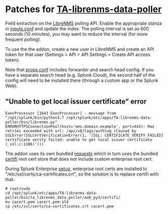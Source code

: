 # Patches for [TA-librenms-data-poller](https://splunkbase.splunk.com/app/5394)

Field extraction on the [LibreNMS](https://www.librenms.org/) polling API. Enable the appropriate stanza in [inputs.conf](./inputs.conf) and update the index. The polling interval is set as 600 seconds (10 minutes), you may want to reduce the interval (for more frequent polling).

To use the the addon, create a new user in LibreNMS and create an API token for that user (Settings > API > API Settings > Create API access token).

Note that [props.conf](./props.conf) includes forwarder and search head config. If you have a separate search head (e.g. Splunk Cloud), the second half of the config will need to be installed there (through a custom app or the Splunk Web).

## "Unable to get local issuer certificate" error

```
ExecProcessor [1643 ExecProcessor] - message from "/opt/splunk/bin/python3.7 /opt/splunk/etc/apps/TA-librenms-data-poller/bin/librenms.py" ERRORHTTPSConnectionPool(host='nms.domain.example', port=443): Max retries exceeded with url: /api/v0/logs/authlog (Caused by SSLError(SSLCertVerificationError(1, '[SSL: CERTIFICATE_VERIFY_FAILED] certificate verify failed: unable to get local issuer certificate (_ssl.c:1106)')))
```

The addon uses its own bundled [requests](https://pypi.org/project/requests/) which in turn uses the bundled [certifi](https://pypi.org/project/certifi/) root cert store that does not include custom enterprise root cert.

During Splunk Enterprise [setup](../setup/setup-root.sh), enterprise root certs are installed to "/etc/ssl/certs/ca-certificates.crt", so the solution is to replace certifi with that.

```
# root/sudo
cd /opt/splunk/etc/apps/TA-librenms-data-poller/bin/ta_librenms_data_poller/aob_py3/certifi/
mv cacert.pem cacert.pem.old
cp /etc/ssl/certs/ca-certificates.crt cacert.pem
```
